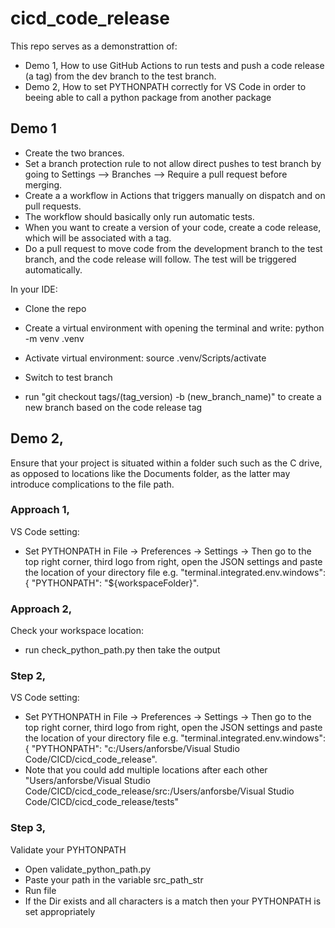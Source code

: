# cicd_code_release
This repo serves as a demonstrattion of: 
- Demo 1, How to use GitHub Actions to run tests and push a code release (a tag) from the dev branch to the test branch.
- Demo 2, How to set PYTHONPATH correctly for VS Code in order to beeing able to call a python package from another package

## Demo 1
- Create the two brances.
- Set a branch protection rule to not allow direct pushes to test branch by going to Settings --> Branches --> Require a pull request before merging. 
- Create a a workflow in Actions that triggers manually on dispatch and on pull requests.
- The workflow should basically only run automatic tests.
- When you want to create a version of your code, create a code release, which will be associated with a tag.
- Do a pull request to move code from the development branch to the test branch, and the code release will follow. The test will be triggered automatically.

In your IDE:
- Clone the repo
- Create a virtual environment with opening the terminal and write: python -m venv .venv
- Activate virtual environment: source .venv/Scripts/activate

- Switch to test branch
- run "git checkout tags/(tag_version) -b (new_branch_name)" to create a new branch based on the code release tag

## Demo 2,

Ensure that your project is situated within a folder such such as the C drive, as opposed to locations like the Documents folder, as the latter may introduce complications to the file path. 

### Approach 1, 

VS Code setting:
- Set PYTHONPATH in File -> Preferences -> Settings -> Then go to the top right corner, third logo from right, open the JSON settings and paste the location of your directory file e.g. "terminal.integrated.env.windows": {  "PYTHONPATH": "${workspaceFolder}". 

### Approach 2,
Check your workspace location:
- run check_python_path.py then take the output

### Step 2,
VS Code setting:
- Set PYTHONPATH in File -> Preferences -> Settings -> Then go to the top right corner, third logo from right, open the JSON settings and paste the location of your directory file e.g. "terminal.integrated.env.windows": {  "PYTHONPATH": "c:/Users/anforsbe/Visual Studio Code/CICD/cicd_code_release". 
- Note that you could add multiple locations after each other  "Users/anforsbe/Visual Studio Code/CICD/cicd_code_release/src:/Users/anforsbe/Visual Studio Code/CICD/cicd_code_release/tests"

### Step 3,
Validate your PYHTONPATH
- Open validate_python_path.py
- Paste your path in the variable src_path_str
- Run file
- If the Dir exists and all characters is a match then your PYTHONPATH is set appropriately
